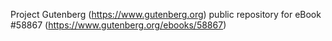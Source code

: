 Project Gutenberg (https://www.gutenberg.org) public repository for
eBook #58867 (https://www.gutenberg.org/ebooks/58867)
